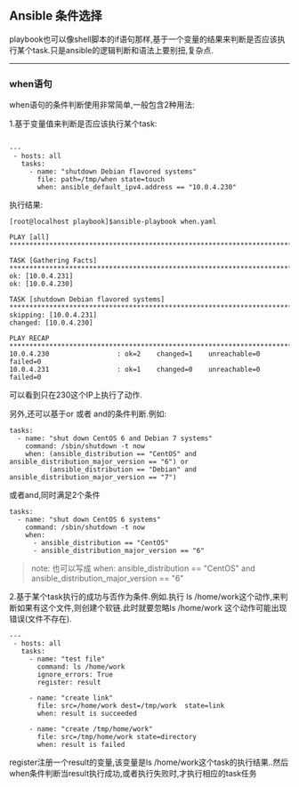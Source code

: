 ## Ansible 条件选择

playbook也可以像shell脚本的if语句那样,基于一个变量的结果来判断是否应该执行某个task.只是ansible的逻辑判断和语法上要别扭,复杂点.

---

### when语句

when语句的条件判断使用非常简单,一般包含2种用法:

1.基于变量值来判断是否应该执行某个task:

```

---
 - hosts: all
   tasks:
     - name: "shutdown Debian flavored systems"
       file: path=/tmp/when state=touch
       when: ansible_default_ipv4.address == "10.0.4.230"
```



执行结果:

```
[root@localhost playbook]$ansible-playbook when.yaml

PLAY [all] *******************************************************************************************************************************************************************************************************

TASK [Gathering Facts] *******************************************************************************************************************************************************************************************
ok: [10.0.4.231]
ok: [10.0.4.230]

TASK [shutdown Debian flavored systems] **************************************************************************************************************************************************************************
skipping: [10.0.4.231]
changed: [10.0.4.230]

PLAY RECAP *******************************************************************************************************************************************************************************************************
10.0.4.230                 : ok=2    changed=1    unreachable=0    failed=0
10.0.4.231                 : ok=1    changed=0    unreachable=0    failed=0

```

可以看到只在230这个IP上执行了动作.

另外,还可以基于or 或者 and的条件判断.例如:

```
tasks:
  - name: "shut down CentOS 6 and Debian 7 systems"
    command: /sbin/shutdown -t now
    when: (ansible_distribution == "CentOS" and ansible_distribution_major_version == "6") or
          (ansible_distribution == "Debian" and ansible_distribution_major_version == "7")
```



或者and,同时满足2个条件

```
tasks:
  - name: "shut down CentOS 6 systems"
    command: /sbin/shutdown -t now
    when:
      - ansible_distribution == "CentOS"
      - ansible_distribution_major_version == "6"
```

> note: 也可以写成 when: ansible_distribution == "CentOS" and ansible_distribution_major_version == "6"



2.基于某个task执行的成功与否作为条件.例如.执行 ls /home/work这个动作,来判断如果有这个文件,则创建个软链.此时就要忽略ls /home/work 这个动作可能出现错误(文件不存在).

```
---
 - hosts: all
   tasks:
     - name: "test file"
       command: ls /home/work
       ignore_errors: True
       register: result

     - name: "create link"
       file: src=/home/work dest=/tmp/work  state=link
       when: result is succeeded

     - name: "create /tmp/home/work"
       file: src=/tmp/home/work state=directory
       when: result is failed
```

register注册一个result的变量,该变量是ls /home/work这个task的执行结果..然后when条件判断当result执行成功,或者执行失败时,才执行相应的task任务

